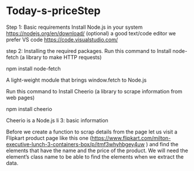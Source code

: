 # Today-s-priceStep 

Step 1: Basic requirements
Install Node.js in your system
https://nodejs.org/en/download/
(optional) a good text/code editor we prefer VS code
https://code.visualstudio.com/

step 2: Installing the required packages.
Run this command to Install node-fetch (a library to make HTTP requests)

npm install node-fetch

A light-weight module that brings window.fetch to Node.js

Run this command to Install Cheerio (a library to scrape information from web pages)

npm install cheerio

Cheerio is a Node.js li
3: basic information

Before we create a function to scrap details from the page let us visit a Flipkart product page like this one (https://www.flipkart.com/milton-executive-lunch-3-containers-box/p/itmf3whyhbgey4uw ) and find the elements that have the name and the price of the product. We will need the element’s class name to be able to find the elements when we extract the data.
